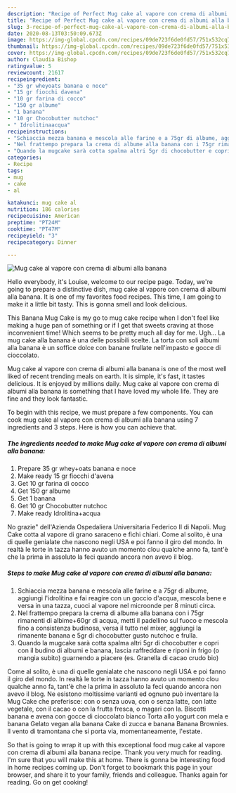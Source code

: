 ```yaml
---
description: "Recipe of Perfect Mug cake al vapore con crema di albumi alla banana"
title: "Recipe of Perfect Mug cake al vapore con crema di albumi alla banana"
slug: 3-recipe-of-perfect-mug-cake-al-vapore-con-crema-di-albumi-alla-banana
date: 2020-08-13T03:50:09.673Z
image: https://img-global.cpcdn.com/recipes/09de723f6de0fd57/751x532cq70/mug-cake-al-vapore-con-crema-di-albumi-alla-banana-recipe-main-photo.jpg
thumbnail: https://img-global.cpcdn.com/recipes/09de723f6de0fd57/751x532cq70/mug-cake-al-vapore-con-crema-di-albumi-alla-banana-recipe-main-photo.jpg
cover: https://img-global.cpcdn.com/recipes/09de723f6de0fd57/751x532cq70/mug-cake-al-vapore-con-crema-di-albumi-alla-banana-recipe-main-photo.jpg
author: Claudia Bishop
ratingvalue: 5
reviewcount: 21617
recipeingredient:
- "35 gr wheyoats banana e noce"
- "15 gr fiocchi davena"
- "10 gr farina di cocco"
- "150 gr albume"
- "1 banana"
- "10 gr Chocobutter nutchoc"
- " Idrolitinaacqua"
recipeinstructions:
- "Schiaccia mezza banana e mescola alle farine e a 75gr di albume, aggiungi l&#39;idrolitina e fai reagire con un goccio d&#39;acqua, mescola bene e versa in una tazza, cuoci al vapore nel microonde per 8 minuti circa."
- "Nel frattempo prepara la crema di albume alla banana con i 75gr rimanenti di albime+60gr di acqua, metti il padellino sul fuoco e mescola fino a consistenza budinosa, versa il tutto nel mixer, aggiungi la rimanente banana e 5gr di chocobutter gusto nutchoc e frulla."
- "Quando la mugcake sarà cotta spalma altri 5gr di chocobutter e copri con il budino di albumi e banana, lascia raffreddare e riponi in frigo (o mangia subito) guarnendo a piacere (es. Granella di cacao crudo bio)"
categories:
- Recipe
tags:
- mug
- cake
- al

katakunci: mug cake al 
nutrition: 186 calories
recipecuisine: American
preptime: "PT24M"
cooktime: "PT47M"
recipeyield: "3"
recipecategory: Dinner

---
```



![Mug cake al vapore con crema di albumi alla banana](https://img-global.cpcdn.com/recipes/09de723f6de0fd57/751x532cq70/mug-cake-al-vapore-con-crema-di-albumi-alla-banana-recipe-main-photo.jpg)

Hello everybody, it's Louise, welcome to our recipe page. Today, we're going to prepare a distinctive dish, mug cake al vapore con crema di albumi alla banana. It is one of my favorites food recipes. This time, I am going to make it a little bit tasty. This is gonna smell and look delicious.

This Banana Mug Cake is my go to mug cake recipe when I don&#39;t feel like making a huge pan of something or if I get that sweets craving at those inconvenient time! Which seems to be pretty much all day for me. Ugh… La mug cake alla banana è una delle possibili scelte. La torta con soli albumi alla banana è un soffice dolce con banane frullate nell&#39;impasto e gocce di cioccolato.

Mug cake al vapore con crema di albumi alla banana is one of the most well liked of recent trending meals on earth. It is simple, it's fast, it tastes delicious. It is enjoyed by millions daily. Mug cake al vapore con crema di albumi alla banana is something that I have loved my whole life. They are fine and they look fantastic.


To begin with this recipe, we must prepare a few components. You can cook mug cake al vapore con crema di albumi alla banana using 7 ingredients and 3 steps. Here is how you can achieve that.

<!--inarticleads1-->

##### The ingredients needed to make Mug cake al vapore con crema di albumi alla banana:

1. Prepare 35 gr whey+oats banana e noce
1. Make ready 15 gr fiocchi d&#39;avena
1. Get 10 gr farina di cocco
1. Get 150 gr albume
1. Get 1 banana
1. Get 10 gr Chocobutter nutchoc
1. Make ready  Idrolitina+acqua


No grazie&#34; dell&#39;Azienda Ospedaliera Universitaria Federico II di Napoli. Mug Cake cotta al vapore di grano saraceno e fichi chiari. Come al solito, è una di quelle genialate che nascono negli USA e poi fanno il giro del mondo. In realtà le torte in tazza hanno avuto un momento clou qualche anno fa, tant&#39;è che la prima in assoluto la feci quando ancora non avevo il blog. 

<!--inarticleads2-->

##### Steps to make Mug cake al vapore con crema di albumi alla banana:

1. Schiaccia mezza banana e mescola alle farine e a 75gr di albume, aggiungi l&#39;idrolitina e fai reagire con un goccio d&#39;acqua, mescola bene e versa in una tazza, cuoci al vapore nel microonde per 8 minuti circa.
1. Nel frattempo prepara la crema di albume alla banana con i 75gr rimanenti di albime+60gr di acqua, metti il padellino sul fuoco e mescola fino a consistenza budinosa, versa il tutto nel mixer, aggiungi la rimanente banana e 5gr di chocobutter gusto nutchoc e frulla.
1. Quando la mugcake sarà cotta spalma altri 5gr di chocobutter e copri con il budino di albumi e banana, lascia raffreddare e riponi in frigo (o mangia subito) guarnendo a piacere (es. Granella di cacao crudo bio)


Come al solito, è una di quelle genialate che nascono negli USA e poi fanno il giro del mondo. In realtà le torte in tazza hanno avuto un momento clou qualche anno fa, tant&#39;è che la prima in assoluto la feci quando ancora non avevo il blog. Ne esistono moltissime varianti ed ognuno può inventare la Mug Cake che preferisce: con o senza uova, con o senza latte, con latte vegetale, con il cacao o con la frutta fresca, o magari con la. Biscotti banana e avena con gocce di cioccolato bianco Torta allo yogurt con mela e banana Gelato vegan alla banana Cake di zucca e banana Banana Brownies. Il vento di tramontana che si porta via, momentaneamente, l&#39;estate. 

So that is going to wrap it up with this exceptional food mug cake al vapore con crema di albumi alla banana recipe. Thank you very much for reading. I'm sure that you will make this at home. There is gonna be interesting food in home recipes coming up. Don't forget to bookmark this page in your browser, and share it to your family, friends and colleague. Thanks again for reading. Go on get cooking!
